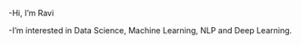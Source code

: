 -Hi, I’m Ravi

-I’m interested in Data Science, Machine Learning, NLP and Deep Learning.


<!---
Amix2016/Amix2016 is a ✨ special ✨ repository because its `README.md` (this file) appears on your GitHub profile.
You can click the Preview link to take a look at your changes.
--->
